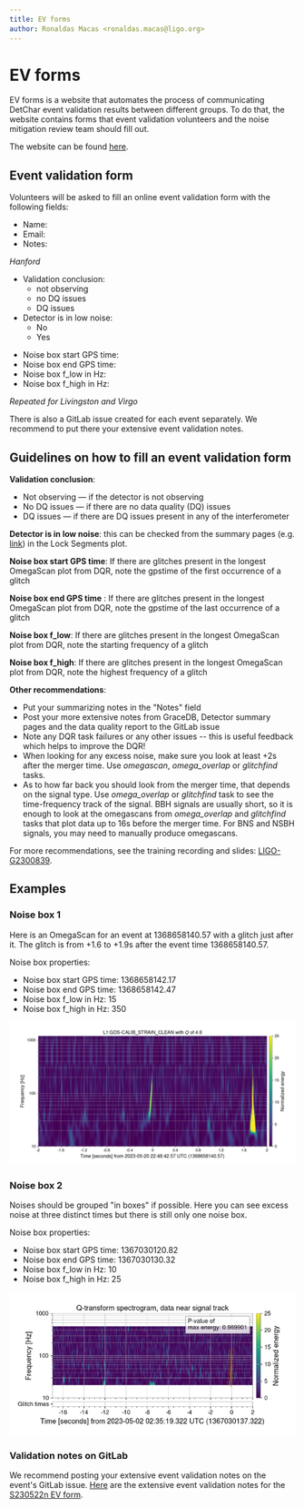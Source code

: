 ```yaml
---
title: EV forms
author: Ronaldas Macas <ronaldas.macas@ligo.org>
---
```


# EV forms

EV forms is a website that automates the process of communicating DetChar event validation results between different groups. To do that, the website contains forms that event validation volunteers and the noise mitigation review team should fill out. 

The website can be found [here](https://dqr.ligo.caltech.edu/ev_forms).

## Event validation form

Volunteers will be asked to fill an online event validation form with the following fields:

- Name:
- Email:
- Notes:

*Hanford*

- Validation conclusion:
	- not observing
	- no DQ issues
	- DQ issues
- Detector is in low noise:
	- No
	- Yes
<!---->
<!---->
<!---->
- Noise box start GPS time:
- Noise box end GPS time:
- Noise box f_low in Hz:
- Noise box f_high in Hz:

*Repeated for Livingston and Virgo*

There is also a GitLab issue created for each event separately. We recommend to put there your extensive event validation notes.

## Guidelines on how to fill an event validation form

**Validation conclusion**:

- Not observing — if the detector is not observing
- No DQ issues — if there are no data quality (DQ) issues
- DQ issues — if there are DQ issues present in any of the interferometer

**Detector is in low noise**: this can be checked from the summary pages (e.g. [link](https://ldas-jobs.ligo-la.caltech.edu/~detchar/summary/day/20230501/)) in the Lock Segments plot.


**Noise box start GPS time**: If there are glitches present in the longest OmegaScan plot from DQR, note the gpstime of the first occurrence of a glitch

**Noise box end GPS time** : If there are glitches present in the longest OmegaScan plot from DQR, note the gpstime of the last occurrence of a glitch

**Noise box f_low**: If there are glitches present in the longest OmegaScan plot from DQR, note the starting frequency of a glitch

**Noise box f_high**: If there are glitches present in the longest OmegaScan plot from DQR, note the highest frequency of a glitch

**Other recommendations**:

- Put your summarizing notes in the "Notes" field
- Post your more extensive notes from GraceDB, Detector summary pages and the data quality report to the GitLab issue
- Note any DQR task failures or any other issues -- this is useful feedback which helps to improve the DQR!
- When looking for any excess noise, make sure you look at least +2s after the merger time. Use *omegascan*, *omega_overlap* or *glitchfind* tasks.
- As to how far back you should look from the merger time, that depends on the signal type. Use *omega_overlap* or *glitchfind* task to see the time-frequency track of the signal. BBH signals are usually short, so it is enough to look at the omegascans from *omega_overlap* and *glitchfind* tasks that plot data up to 16s before the merger time. For BNS and NSBH signals, you may need to manually produce omegascans.

For more recommendations, see the training recording and slides: [LIGO-G2300839](https://dcc.ligo.org/LIGO-G2300839).

## Examples

### Noise box 1

Here is an OmegaScan for an event at 1368658140.57 with a glitch just after it. The glitch is from +1.6 to +1.9s after the event time 1368658140.57.

Noise box properties:

- Noise box start GPS time: 1368658142.17
- Noise box end GPS time: 1368658142.47
- Noise box f_low in Hz: 15
- Noise box f_high in Hz: 350

![L1 for S230520ae](img/S230520ae_L1_oscan.png)

### Noise box 2

Noises should be grouped "in boxes" if possible. Here you can see excess noise at three distinct times but there is still only one noise box.

Noise box properties:

- Noise box start GPS time: 1367030120.82
- Noise box end GPS time: 1367030130.32
- Noise box f_low in Hz: 10
- Noise box f_high in Hz: 25

![L1 for S230520ae](img/S230502m_L1_glitchfind.png)


### Validation notes on GitLab

We recommend posting your extensive event validation notes on the event's GitLab issue. [Here](https://git.ligo.org/detchar/event-validation/-/issues/149) are the extensive event validation notes for the [S230522n EV form](https://dqr.ligo.caltech.edu/ev_forms/summary/S230522n).

